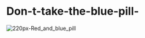 # Don-t-take-the-blue-pill-

![220px-Red_and_blue_pill](https://user-images.githubusercontent.com/91435534/138650647-f98342ee-cf0c-44be-9ffb-cc5e589a81fc.jpg)
